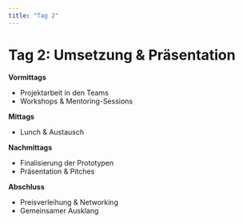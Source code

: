 ```yaml
---
title: "Tag 2"
---
```


# Tag 2: Umsetzung & Präsentation

**Vormittags**  
- Projektarbeit in den Teams  
- Workshops & Mentoring-Sessions  

**Mittags**  
- Lunch & Austausch  

**Nachmittags**  
- Finalisierung der Prototypen  
- Präsentation & Pitches  

**Abschluss**  
- Preisverleihung & Networking  
- Gemeinsamer Ausklang
